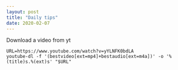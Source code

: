 ```yaml
---
layout: post
title: "Daily tips"
date: 2020-02-07
---
```


Download a video from yt
````
URL=https://www.youtube.com/watch?v=yYLNFK0bdLA
youtube-dl -f '(bestvideo[ext=mp4]+bestaudio[ext=m4a])' -o '%(title)s.%(ext)s' "$URL"
````
